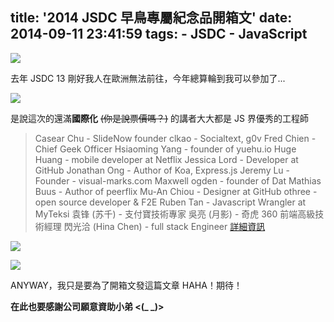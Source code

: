 title: '2014 JSDC 早鳥專屬紀念品開箱文'
date: 2014-09-11 23:41:59
tags:
	- JSDC
	- JavaScript
---

![](https://cloud.githubusercontent.com/assets/690703/4236815/f87881f6-39c9-11e4-97f7-fa3314e3ea56.jpg)

去年 JSDC 13 剛好我人在歐洲無法前往，今年總算輪到我可以參加了...

<!-- more -->

![](https://cloud.githubusercontent.com/assets/690703/4236816/f87f0120-39c9-11e4-9ce7-e1c375ec896b.jpg)

是說這次的還滿**國際化** ~~(你是說票價嗎？)~~ 的講者大大都是 JS 界優秀的工程師

> Casear Chu - SlideNow founder
> clkao - Socialtext, g0v
> Fred Chien - Chief Geek Officer
> Hsiaoming Yang - founder of yuehu.io
> Huge Huang - mobile developer at Netflix
> Jessica Lord - Developer at GitHub 
> Jonathan Ong - Author of Koa, Express.js
> Jeremy Lu - Founder - visual-marks.com
> Maxwell ogden - founder of Dat
> Mathias Buus - Author of peerflix
> Mu-An Chiou - Designer at GitHub
> othree - open source developer & F2E
> Ruben Tan - Javascript Wrangler at MyTeksi
> 袁锋 (苏千) - 支付寶技術專家
> 吳亮 (月影) - 奇虎 360 前端高級技術經理
> 閃光洽 (Hina Chen) - full stack Engineer
> [詳細資訊](http://2014.jsdc.tw/schedule.html)

![](https://cloud.githubusercontent.com/assets/690703/4236818/f8889a32-39c9-11e4-934b-28541de8ddef.jpg)



![](https://cloud.githubusercontent.com/assets/690703/4236817/f87efb80-39c9-11e4-87b0-4c8c4f419c96.jpg)

ANYWAY，我只是要為了開箱文發這篇文章 HAHA！期待！

**在此也要感謝公司願意資助小弟 <(\_ \_)>**

